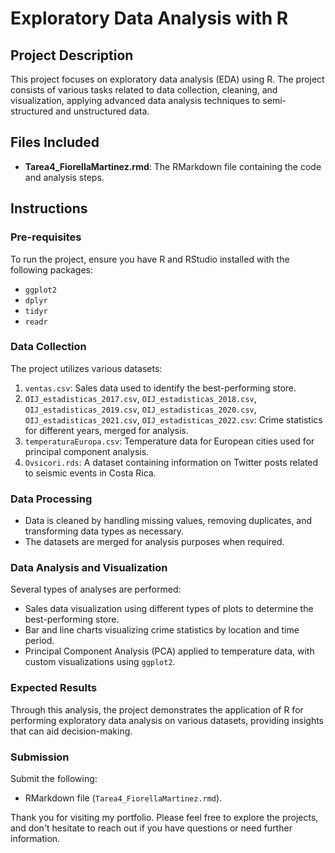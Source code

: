 # Exploratory Data Analysis with R

## Project Description
This project focuses on exploratory data analysis (EDA) using R. The project consists of various tasks related to data collection, cleaning, and visualization, applying advanced data analysis techniques to semi-structured and unstructured data.

## Files Included
- **Tarea4_FiorellaMartinez.rmd**: The RMarkdown file containing the code and analysis steps.

## Instructions

### Pre-requisites
To run the project, ensure you have R and RStudio installed with the following packages:
- `ggplot2`
- `dplyr`
- `tidyr`
- `readr`

### Data Collection
The project utilizes various datasets:
1. `ventas.csv`: Sales data used to identify the best-performing store.
2. `OIJ_estadisticas_2017.csv`, `OIJ_estadisticas_2018.csv`, `OIJ_estadisticas_2019.csv`, `OIJ_estadisticas_2020.csv`, `OIJ_estadisticas_2021.csv`, `OIJ_estadisticas_2022.csv`: Crime statistics for different years, merged for analysis.
3. `temperaturaEuropa.csv`: Temperature data for European cities used for principal component analysis.
4. `Ovsicori.rds`: A dataset containing information on Twitter posts related to seismic events in Costa Rica.

### Data Processing
- Data is cleaned by handling missing values, removing duplicates, and transforming data types as necessary.
- The datasets are merged for analysis purposes when required.

### Data Analysis and Visualization
Several types of analyses are performed:
- Sales data visualization using different types of plots to determine the best-performing store.
- Bar and line charts visualizing crime statistics by location and time period.
- Principal Component Analysis (PCA) applied to temperature data, with custom visualizations using `ggplot2`.

### Expected Results
Through this analysis, the project demonstrates the application of R for performing exploratory data analysis on various datasets, providing insights that can aid decision-making.

### Submission
Submit the following:
- RMarkdown file (`Tarea4_FiorellaMartinez.rmd`).

Thank you for visiting my portfolio. Please feel free to explore the projects, and don't hesitate to reach out if you have questions or need further information.
